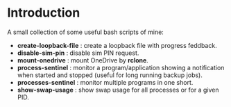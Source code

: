 # Introduction

A small collection of some useful bash scripts of mine:

- **create-loopback-file** : create a loopback file with progress feddback.
- **disable-sim-pin**      : disable sim PIN request.
- **mount-onedrive**       : mount OneDrive by **rclone**.
- **process-sentinel**     : monitor a program/application showing a notification when started and stopped (useful for long running backup jobs).
- **processes-sentinel**   : monitor multiple programs in one short.
- **show-swap-usage**      : show swap usage for all processes or for a given PID. 
